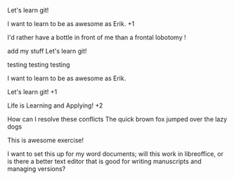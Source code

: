 Let's learn git!

I want to learn to be as awesome as Erik. +1

I'd rather have a bottle in front of me than a frontal lobotomy !

add my stuff
Let's learn git!

testing testing testing

I want to learn to be as awesome as Erik.


Let's learn git! +1

Life is Learning and Applying! +2

How can I resolve these conflicts
The quick brown fox jumped over the lazy dogs

This is awesome exercise!

I want to set this up for my word documents; will this work in libreoffice, or is there a 
better text editor that is good for writing manuscripts and managing versions?
